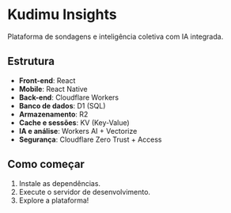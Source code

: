 # Kudimu Insights

Plataforma de sondagens e inteligência coletiva com IA integrada.

## Estrutura

- **Front-end**: React
- **Mobile**: React Native
- **Back-end**: Cloudflare Workers
- **Banco de dados**: D1 (SQL)
- **Armazenamento**: R2
- **Cache e sessões**: KV (Key-Value)
- **IA e análise**: Workers AI + Vectorize
- **Segurança**: Cloudflare Zero Trust + Access

## Como começar

1. Instale as dependências.
2. Execute o servidor de desenvolvimento.
3. Explore a plataforma!